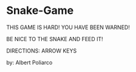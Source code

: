 # Snake-Game
THIS GAME IS HARD! YOU HAVE BEEN WARNED!

BE NICE TO THE SNAKE AND FEED IT!

DIRECTIONS: ARROW KEYS 

by: Albert Poliarco
